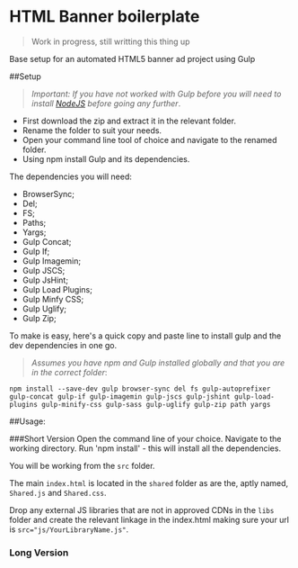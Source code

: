 # HTML Banner boilerplate

> Work in progress, still writting this thing up

Base setup for an automated HTML5 banner ad project using Gulp

##Setup
> *Important: If you have not worked with Gulp before you will need to install [NodeJS](https://nodejs.org/) before going any further*.

- First download the zip and extract it in the relevant folder.
- Rename the folder to suit your needs.
- Open your command line tool of choice and navigate to the renamed folder.
- Using npm install Gulp and its dependencies.

The dependencies you will need:
- BrowserSync;
- Del;
- FS;
- Paths;
- Yargs;
- Gulp Concat;
- Gulp If;
- Gulp Imagemin;
- Gulp JSCS;
- Gulp JsHint;
- Gulp Load Plugins;
- Gulp Minfy CSS;
- Gulp Uglify;
- Gulp Zip;

To make is easy, here's a quick copy and paste line to install gulp and the dev dependencies in one go.
> *Assumes you have npm and Gulp installed globally and that you are in the correct folder*:

    npm install --save-dev gulp browser-sync del fs gulp-autoprefixer gulp-concat gulp-if gulp-imagemin gulp-jscs gulp-jshint gulp-load-plugins gulp-minify-css gulp-sass gulp-uglify gulp-zip path yargs

##Usage:

###Short Version
Open the command line of your choice.
Navigate to the working directory.
Run 'npm install' - this will install all the dependencies.


You will be working from the `src` folder.

The main `index.html` is located in the `shared` folder as are the, aptly named, `Shared.js` and `Shared.css`.

Drop any external JS libraries that are not in approved CDNs in the `libs` folder and create the relevant linkage in the index.html making sure your url is `src="js/YourLibraryName.js"`.


### Long Version

